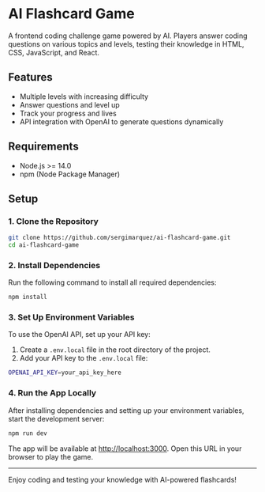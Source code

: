 # AI Flashcard Game

A frontend coding challenge game powered by AI. Players answer coding questions on various topics and levels, testing their knowledge in HTML, CSS, JavaScript, and React.

## Features
- Multiple levels with increasing difficulty
- Answer questions and level up
- Track your progress and lives
- API integration with OpenAI to generate questions dynamically

## Requirements
- Node.js >= 14.0
- npm (Node Package Manager)

## Setup

### 1. Clone the Repository
```bash
git clone https://github.com/sergimarquez/ai-flashcard-game.git
cd ai-flashcard-game
```

### 2. Install Dependencies
Run the following command to install all required dependencies:

```bash
npm install
```

### 3. Set Up Environment Variables
To use the OpenAI API, set up your API key:

1. Create a `.env.local` file in the root directory of the project.
2. Add your API key to the `.env.local` file:

```bash
OPENAI_API_KEY=your_api_key_here
```

### 4. Run the App Locally
After installing dependencies and setting up your environment variables, start the development server:

```bash
npm run dev
```

The app will be available at [http://localhost:3000](http://localhost:3000). Open this URL in your browser to play the game.

---

Enjoy coding and testing your knowledge with AI-powered flashcards!

